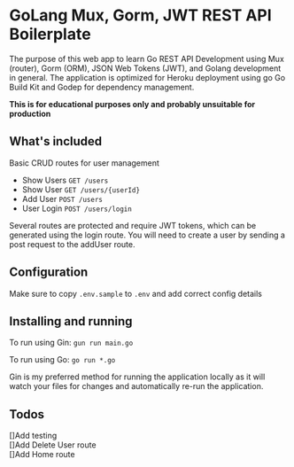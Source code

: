 # GoLang Mux, Gorm, JWT REST API Boilerplate 

The purpose of this web app to learn Go REST API Development using Mux (router), Gorm (ORM), JSON Web Tokens (JWT), and Golang development in general. The application is optimized for Heroku deployment using go Go Build Kit and Godep for dependency management.

**This is for educational purposes only and probably unsuitable for production** 

## What's included

Basic CRUD routes for user management

* Show Users `GET /users`
* Show User `GET /users/{userId}`
* Add User `POST /users`
* User Login `POST /users/login`

Several routes are protected and require JWT tokens, which can be generated using the login route.
You will need to create a user by sending a post request to the addUser route.

## Configuration

Make sure to copy `.env.sample` to `.env` and add correct config details

## Installing and running

To run using Gin: `gun run main.go`

To run using Go: `go run *.go`

Gin is my preferred method for running the application locally as it will watch your files for changes and automatically re-run the application.
  
## Todos
 
[]Add testing <br>
[]Add Delete User route <br>
[]Add Home route <br>